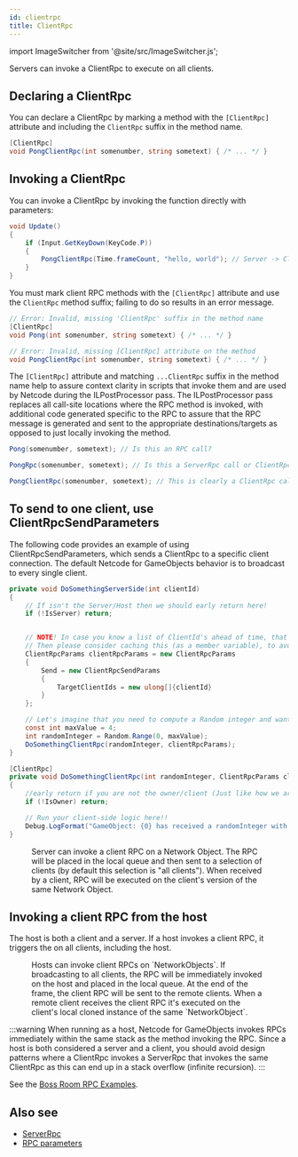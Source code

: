 ```yaml
---
id: clientrpc
title: ClientRpc
---
```

import ImageSwitcher from '@site/src/ImageSwitcher.js';


Servers can invoke a ClientRpc to execute on all clients.

<figure>
<ImageSwitcher 
lightImageSrc="/sequence_diagrams/RPCs/ClientRPCs.png?text=LightMode"
darkImageSrc="/sequence_diagrams/RPCs/ClientRPCs_Dark.png?text=DarkMode"/>
</figure>



## Declaring a ClientRpc

You can declare a ClientRpc by marking a method with the `[ClientRpc]` attribute and including the `ClientRpc` suffix in the method name.

```csharp
[ClientRpc]
void PongClientRpc(int somenumber, string sometext) { /* ... */ }
```

## Invoking a ClientRpc

You can invoke a ClientRpc by invoking the function directly with parameters:

```csharp
void Update()
{
    if (Input.GetKeyDown(KeyCode.P))
    {
        PongClientRpc(Time.frameCount, "hello, world"); // Server -> Client
    }
}
```

You must mark client RPC methods with the `[ClientRpc]` attribute and use the `ClientRpc` method suffix; failing to do so results in an error message.

```csharp
// Error: Invalid, missing 'ClientRpc' suffix in the method name
[ClientRpc]
void Pong(int somenumber, string sometext) { /* ... */ }

// Error: Invalid, missing [ClientRpc] attribute on the method
void PongClientRpc(int somenumber, string sometext) { /* ... */ }
```

The `[ClientRpc]` attribute and matching `...ClientRpc` suffix in the method name help to assure context clarity in scripts that invoke them and are used by Netcode during the ILPostProcessor pass. The ILPostProcessor pass replaces all call-site locations where the RPC method is invoked, with additional code generated specific to the RPC to assure that the RPC message is generated and sent to the appropriate destinations/targets as opposed to just locally invoking the method.

```csharp
Pong(somenumber, sometext); // Is this an RPC call?

PongRpc(somenumber, sometext); // Is this a ServerRpc call or ClientRpc call?

PongClientRpc(somenumber, sometext); // This is clearly a ClientRpc call
```

## To send to one client, use ClientRpcSendParameters

The following code provides an example of using ClientRpcSendParameters, which sends a ClientRpc to a specific client connection. The default Netcode for GameObjects behavior is to broadcast to every single client.

```csharp
private void DoSomethingServerSide(int clientId)
{
    // If isn't the Server/Host then we should early return here!
    if (!IsServer) return;


    // NOTE! In case you know a list of ClientId's ahead of time, that does not need change,
    // Then please consider caching this (as a member variable), to avoid Allocating Memory every time you run this function
    ClientRpcParams clientRpcParams = new ClientRpcParams
    {
        Send = new ClientRpcSendParams
        {
            TargetClientIds = new ulong[]{clientId}
        }
    };

    // Let's imagine that you need to compute a Random integer and want to send that to a client
    const int maxValue = 4;
    int randomInteger = Random.Range(0, maxValue);
    DoSomethingClientRpc(randomInteger, clientRpcParams);
}

[ClientRpc]
private void DoSomethingClientRpc(int randomInteger, ClientRpcParams clientRpcParams = default)
{
    //early return if you are not the owner/client (Just like how we are returning early from server)
    if (!IsOwner) return;

    // Run your client-side logic here!!
    Debug.LogFormat("GameObject: {0} has received a randomInteger with value: {1}", gameObject.name, randomInteger);
}
```

<figure>
<ImageSwitcher 
lightImageSrc="/sequence_diagrams/RPCs/ClientRPCs_CertainClients.png?text=LightMode"
darkImageSrc="/sequence_diagrams/RPCs/ClientRPCs_CertainClients_Dark.png?text=DarkMode"/>
 <figcaption>Server can invoke a client RPC on a Network Object. The RPC will be placed in the local queue and then sent to a selection of clients (by default this selection is "all clients"). When received by a client, RPC will be executed on the client's version of the same Network Object.</figcaption>
</figure>

## Invoking a client RPC from the host

The host is both a client and a server. If a host invokes a client RPC, it triggers the on all clients, including the host.


<figure>
<ImageSwitcher 
lightImageSrc="/sequence_diagrams/RPCs/ClientRPCs_ClientHosts_CalledByClientHost.png?text=LightMode"
darkImageSrc="/sequence_diagrams/RPCs/ClientRPCs_ClientHosts_CalledByClientHost_Dark.png?text=DarkMode"/>
 <figcaption>Hosts can invoke client RPCs on `NetworkObjects`. If broadcasting to all clients, the RPC will be immediately invoked on the host and placed in the local queue. At the end of the frame, the client RPC will be sent to the remote clients. When a remote client receives the client RPC it's executed on the client's local cloned instance of the same `NetworkObject`.</figcaption>
</figure>

:::warning
When running as a host, Netcode for GameObjects invokes RPCs immediately within the same stack as the method invoking the RPC. Since a host is both considered a server and a client, you should avoid design patterns where a ClientRpc invokes a ServerRpc that invokes the same ClientRpc as this can end up in a stack overflow (infinite recursion).
:::

See the [Boss Room RPC Examples](../../learn/bossroom/bossroom-actions.md).


## Also see

* [ServerRpc](serverrpc.md)
* [RPC parameters](rpc-params.md)
